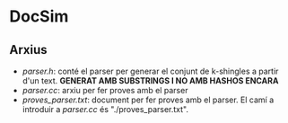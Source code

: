 # DocSim
## Arxius
* *parser.h*: conté el parser per generar el conjunt de k-shingles a partir d'un text. **GENERAT AMB SUBSTRINGS I NO AMB HASHOS ENCARA**
* *parser.cc*: arxiu per fer proves amb el parser
* *proves_parser.txt*: document per fer proves amb el parser. El camí a introduir a *parser.cc* és "./proves_parser.txt".